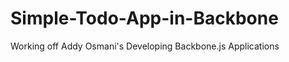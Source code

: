 Simple-Todo-App-in-Backbone
===========================

Working off Addy Osmani's Developing Backbone.js Applications 
